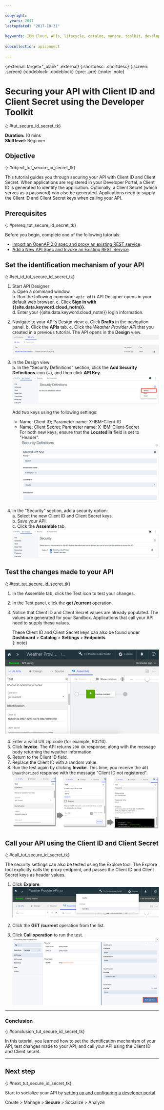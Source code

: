 ```yaml
---

copyright:
  years: 2017
lastupdated: "2017-10-31"

keywords: IBM Cloud, APIs, lifecycle, catalog, manage, toolkit, develop, dev portal, tutorials

subcollection: apiconnect

---
```


{:external: target="_blank" .external}
{:shortdesc: .shortdesc}
{:screen: .screen}
{:codeblock: .codeblock}
{:pre: .pre}
{:note: .note}


# Securing your API with Client ID and Client Secret using the Developer Toolkit
{: #tut_secure_id_secret_tk}

**Duration:** 10 mins  
**Skill level:** Beginner


## Objective
{: #object_tut_secure_id_secret_tk}

This tutorial guides you through securing your API with Client ID and Client Secret. When applications are registered in your Developer Portal, a Client ID is generated to identify the application. Optionally, a Client Secret (which serves as a password) can also be generated. Applications need to supply the Client ID and Client Secret keys when calling your API.


## Prerequisites
{: #prereq_tut_secure_id_secret_tk}

Before you begin, complete one of the following tutorials:
- [Import an OpenAPI2.0 spec and proxy an existing REST service](/docs/apiconnect/tutorials?topic=apiconnect-tut_rest_landing).
- [Add a New API Spec and Invoke an Existing REST Service](/docs/apiconnect/tutorials?topic=apiconnect-tut_rest_landing).


## Set the identification mechanism of your API
{: #set_id_tut_secure_id_secret_tk}

1. Start API Designer:  
   a. Open a command window.  
   b. Run the following command: `apic edit` 
      API Designer opens in your default web browser.
   c. Click **Sign in with {{site.data.keyword.cloud_notm}}**.  
   d. Enter your {{site.data.keyword.cloud_notm}} login information.  

2. Navigate to your API's Design view:
    a. Click **Drafts** in the navigation panel. 
    b. Click the **APIs** tab.
    c. Click the _Weather Provider API_ that you created in a previous tutorial. 
	   The API opens in the **Design** view.  
    ![](images/1_goto_drafts_api.png)  

3. In the Design view:  
   b. In the "Security Definitions" section, click the **Add Security Definitions** icon (+), and then click **API Key**.  
       ![](images/1b.png) 

	  Add two keys using the following settings:
      - Name: Client ID; Parameter name: X-IBM-Client-ID  
      - Name: Client Secret; Parameter name: X-IBM-Client-Secret  
      For both new keys, ensure that the **Located In** field is set to "Header".  
      ![](images/2a.png)    

4. In the "Security" section, add a security option:  
   a. Select the new Client ID and Client Secret keys.  
   b. Save your API.  
   c. Click the **Assemble** tab.  
    ![](images/3a.png) 

## Test the changes made to your API
{: #test_tut_secure_id_secret_tk}

1. In the Assemble tab, click the Test icon to test your changes.
2. In the Test panel, click the **get /current** operation.
3. Notice that Client ID and Client Secret values are already populated.
   The values are generated for your Sandbox. Applications that call your API need to supply these values.  

   These Client ID and Client Secret keys can also be found under  **Dashboard** > **Catalog** > **Settings** > **Endpoints**  
   {: note}
   
 ![](images/test_api_keys_1.png)

4. Enter a valid US zip code (for example, 90210). 
5. Click **Invoke**.
   The API returns `200 OK` response, along with the message body returning the weather information.
6. Return to the Client ID field. 
7. Replace the Client ID with a random value.
8. Run the test again by clicking **Invoke**. 
   This time, you receive the `401 Unauthorized` response with the message "Client ID not registered". 
  ![](images/test_api_keys_3.png)  
  

## Call your API using the Client ID and Client Secret
{: #call_tut_secure_id_secret_tk}

The security settings can also be tested using the Explore tool. The Explore tool explicitly calls the proxy endpoint, and passes the Client ID and Client Secret keys as header values.


1. Click **Explore**.
    ![](images/explore_1.png)

2. Click the **GET /current** operation from the list.  

3. Click **Call operation** to run the test.  
    ![](images/4.png)  
    
---

### Conclusion
{: #conclusion_tut_secure_id_secret_tk}

In this tutorial, you learned how to set the identification mechanism of your API, test changes made to your API, and call your API using the Client ID and Client secret. 

---

## Next step
{: #next_tut_secure_id_secret_tk}

Start to socialize your API by [setting up and configuring a developer portal](/docs/apiconnect?topic=apiconnect-tut_config_dev_portal).

Create > Manage > **Secure** > Socialize > Analyze
